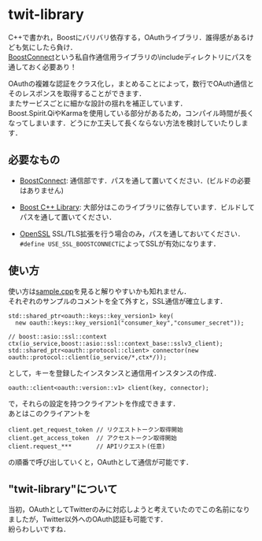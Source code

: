 ﻿twit-library
============
C++で書かれ，Boostにバリバリ依存する，OAuthライブラリ．誰得感があるけども気にしたら負け．  
[BoostConnect](https://github.com/godai0519/BoostConnect)という私自作通信用ライブラリの\includeディレクトリにパスを通しておく必要あり！

OAuthの複雑な認証をクラス化し，まとめることによって，数行でOAuth通信とそのレスポンスを取得することができます．  
またサービスごとに細かな設計の揺れを補正しています．  
Boost.Spirit.QiやKarmaを使用している部分があるため，コンパイル時間が長くなってしまいます．どうにか工夫して長くならない方法を検討していたりします．

必要なもの
----------
+   [BoostConnect](https://github.com/godai0519/BoostConnect):
      通信部です．パスを通して置いてください．(ビルドの必要はありません)
      
+   [Boost C++ Library](http://www.boost.org/):
      大部分はこのライブラリに依存しています．ビルドしてパスを通して置いてください．
      
+   [OpenSSL](http://www.openssl.org/)
      SSL/TLS拡張を行う場合のみ，パスを通しておいてください．  
      `#define USE_SSL_BOOSTCONNECT`によってSSLが有効になります．

使い方
-------
使い方は[sample.cpp](https://github.com/godai0519/twit-library/blob/master/sample/sample.cpp)を見ると解りやすいかも知れません．  
それぞれのサンプルのコメントを全て外すと，SSL通信が確立します．

    std::shared_ptr<oauth::keys::key_version1> key(
      new oauth::keys::key_version1("consumer_key","consumer_secret"));
      
    // boost::asio::ssl::context ctx(io_service,boost::asio::ssl::context_base::sslv3_client);
    std::shared_ptr<oauth::protocol::client> connector(new oauth::protocol::client(io_service/*,ctx*/));
      
として，キーを登録したインスタンスと通信用インスタンスの作成．

    oauth::client<oauth::version::v1> client(key, connector);
    
で，それらの設定を持つクライアントを作成できます．  
あとはこのクライアントを

    client.get_request_token // リクエストトークン取得開始
    client.get_access_token  // アクセストークン取得開始
    client.request_***       // APIリクエスト(任意)
    
の順番で呼び出していくと，OAuthとして通信が可能です．

"twit-library"について
--------------------------
当初，OAuthとしてTwitterのみに対応しようと考えていたのでこの名前になりましたが，Twitter以外へのOAuth認証も可能です．  
紛らわしいですね．